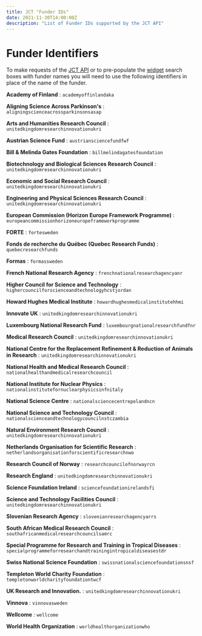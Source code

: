 ```yaml
---
title: JCT "Funder IDs"
date: 2021-11-30T14:00:00Z
description: "List of Funder IDs supported by the JCT API"
---
```


# Funder Identifiers

To make requests of the [JCT API](/apidocs) or to pre-populate the [widget](/widget) search boxes with funder names
you will need to use the following identifiers in place of the name of the funder.

**Academy of Finland**
: `academyoffinlandaka`

**Aligning Science Across Parkinson's**
: `aligningscienceacrossparkinsonsasap`

**Arts and Humanities Research Council**
: `unitedkingdomresearchinnovationukri`

**Austrian Science Fund**
: `austriansciencefundfwf`

**Bill & Melinda Gates Foundation**
: `billmelindagatesfoundation`

**Biotechnology and Biological Sciences Research Council**
: `unitedkingdomresearchinnovationukri`

**Economic and Social Research Council**
: `unitedkingdomresearchinnovationukri`

**Engineering and Physical Sciences Research Council**
: `unitedkingdomresearchinnovationukri`

**European Commission (Horizon Europe Framework Programme)**
: `europeancommissionhorizoneuropeframeworkprogramme`

**FORTE**
: `fortesweden`

**Fonds de recherche du Québec (Quebec Research Funds)**
: `quebecresearchfunds`

**Formas**
: `formassweden`

**French National Research Agency**
: `frenchnationalresearchagencyanr`

**Higher Council for Science and Technology**
: `highercouncilforscienceandtechnologyhcstjordan`

**Howard Hughes Medical Institute**
: `howardhughesmedicalinstitutehhmi`

**Innovate UK**
: `unitedkingdomresearchinnovationukri`

**Luxembourg National Research Fund**
: `luxembourgnationalresearchfundfnr`

**Medical Research Council**
: `unitedkingdomresearchinnovationukri`

**National Centre for the Replacement Refinement & Reduction of Animals in Research**
: `unitedkingdomresearchinnovationukri`

**National Health and Medical Research Council**
: `nationalhealthandmedicalresearchcouncil`

**National Institute for Nuclear Physics**
: `nationalinstitutefornuclearphysicsinfnitaly`

**National Science Centre**
: `nationalsciencecentrepolandncn`

**National Science and Technology Council**
: `nationalscienceandtechnologycouncilnstczambia`

**Natural Environment Research Council**
: `unitedkingdomresearchinnovationukri`

**Netherlands Organisation for Scientific Research**
: `netherlandsorganisationforscientificresearchnwo`

**Research Council of Norway**
: `researchcouncilofnorwayrcn`

**Research England**
: `unitedkingdomresearchinnovationukri`

**Science Foundation Ireland**
: `sciencefoundationirelandsfi`

**Science and Technology Facilities Council**
: `unitedkingdomresearchinnovationukri`

**Slovenian Research Agency**
: `slovenianresearchagencyarrs`

**South African Medical Research Council**
: `southafricanmedicalresearchcouncilsamrc`

**Special Programme for Research and Training in Tropical Diseases**
: `specialprogrammeforresearchandtrainingintropicaldiseasestdr`

**Swiss National Science Foundation**
: `swissnationalsciencefoundationsnsf`

**Templeton World Charity Foundation**
: `templetonworldcharityfoundationtwcf`

**UK Research and Innovation.**
: `unitedkingdomresearchinnovationukri`

**Vinnova**
: `vinnovasweden`

**Wellcome**
: `wellcome`

**World Health Organization**
: `worldhealthorganizationwho`



